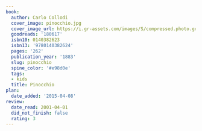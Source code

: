 ```yaml
---
book:
  author: Carlo Collodi
  cover_image: pinocchio.jpg
  cover_image_url: https://i.gr-assets.com/images/S/compressed.photo.goodreads.com/books/1327938097l/180617._SX98_.jpg
  goodreads: '180617'
  isbn10: 0140382623
  isbn13: '9780140382624'
  pages: '262'
  publication_year: '1883'
  slug: pinocchio
  spine_color: '#e98d0e'
  tags:
  - kids
  title: Pinocchio
plan:
  date_added: '2015-04-08'
review:
  date_read: 2001-04-01
  did_not_finish: false
  rating: 3
---
```

